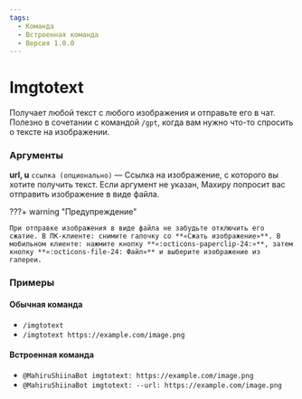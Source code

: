 ```yaml
---
tags:
  - Команда
  - Встроенная команда
  - Версия 1.0.0
---
```


# Imgtotext

Получает любой текст с любого изображения и отправьте его в чат. Полезно в сочетании с командой `/gpt`, когда вам нужно что-то спросить о тексте на изображении.

### Аргументы

**url, u** `ссылка (опционально)` — Ссылка на изображение, с которого вы хотите получить текст. Если аргумент не указан, Махиру попросит вас отправить изображение в виде файла.

???+ warning "Предупреждение"

    При отправке изображения в виде файла не забудьте отключить его сжатие. В ПК-клиенте: снимите галочку со **«Сжать изображение»**. В мобильном клиенте: нажмите кнопку **«:octicons-paperclip-24:»**, затем кнопку **«:octicons-file-24: Файл»** и выберите изображение из галереи.

### Примеры

#### Обычная команда
+ `/imgtotext`
+ `/imgtotext https://example.com/image.png`

#### Встроенная команда
+ `@MahiruShiinaBot imgtotext: https://example.com/image.png`
+ `@MahiruShiinaBot imgtotext: --url: https://example.com/image.png`